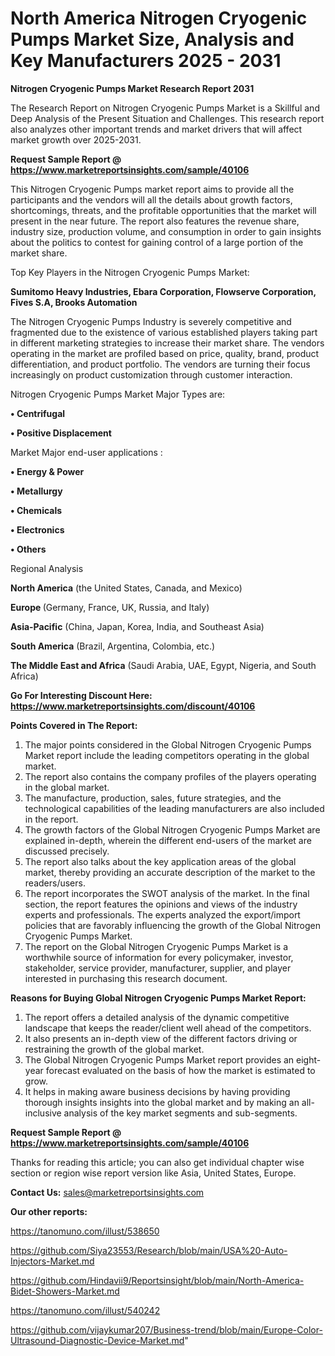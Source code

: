 # North America Nitrogen Cryogenic Pumps Market Size, Analysis and Key Manufacturers 2025 - 2031

<strong>Nitrogen Cryogenic Pumps Market Research Report 2031</strong>

The Research Report on Nitrogen Cryogenic Pumps Market is a Skillful and Deep Analysis of the Present Situation and Challenges. This research report also analyzes other important trends and market drivers that will affect market growth over 2025-2031.

<strong>Request Sample Report @ <a href=https://www.marketreportsinsights.com/sample/40106>https://www.marketreportsinsights.com/sample/40106</a></strong>

This Nitrogen Cryogenic Pumps market report aims to provide all the participants and the vendors will all the details about growth factors, shortcomings, threats, and the profitable opportunities that the market will present in the near future. The report also features the revenue share, industry size, production volume, and consumption in order to gain insights about the politics to contest for gaining control of a large portion of the market share.

Top Key Players in the Nitrogen Cryogenic Pumps Market:

<strong>Sumitomo Heavy Industries, Ebara Corporation, Flowserve Corporation, Fives S.A, Brooks Automation</strong>

The Nitrogen Cryogenic Pumps Industry is severely competitive and fragmented due to the existence of various established players taking part in different marketing strategies to increase their market share. The vendors operating in the market are profiled based on price, quality, brand, product differentiation, and product portfolio. The vendors are turning their focus increasingly on product customization through customer interaction.

Nitrogen Cryogenic Pumps Market Major Types are:

<strong>•  Centrifugal

•  Positive Displacement</strong>

Market Major end-user applications :

<strong>•  Energy & Power

•  Metallurgy

•  Chemicals

•  Electronics

•  Others</strong>

Regional Analysis

</u><strong><b>North America</b></strong> (the United States, Canada, and Mexico)

<strong><b>Europe </b></strong>(Germany, France, UK, Russia, and Italy)

<strong><b>Asia-Pacific</b></strong> (China, Japan, Korea, India, and Southeast Asia)

<strong><b>South America</b></strong> (Brazil, Argentina, Colombia, etc.)

<strong><b>The Middle East and Africa</b></strong> (Saudi Arabia, UAE, Egypt, Nigeria, and South Africa)

<strong>Go For Interesting Discount Here: <a href=https://www.marketreportsinsights.com/discount/40106>https://www.marketreportsinsights.com/discount/40106</a></strong>

<strong>Points Covered in The Report:</strong>
<ol>
  <li>The major points considered in the Global Nitrogen Cryogenic Pumps Market report include the leading competitors operating in the global market.</li>
  <li>The report also contains the company profiles of the players operating in the global market.</li>
  <li>The manufacture, production, sales, future strategies, and the technological capabilities of the leading manufacturers are also included in the report.</li>
  <li>The growth factors of the Global Nitrogen Cryogenic Pumps Market are explained in-depth, wherein the different end-users of the market are discussed precisely.</li>
  <li>The report also talks about the key application areas of the global market, thereby providing an accurate description of the market to the readers/users.</li>
  <li>The report incorporates the SWOT analysis of the market. In the final section, the report features the opinions and views of the industry experts and professionals. The experts analyzed the export/import policies that are favorably influencing the growth of the Global Nitrogen Cryogenic Pumps Market.</li>
  <li>The report on the Global Nitrogen Cryogenic Pumps Market is a worthwhile source of information for every policymaker, investor, stakeholder, service provider, manufacturer, supplier, and player interested in purchasing this research document.</li>
</ol>
<strong>Reasons for Buying Global Nitrogen Cryogenic Pumps Market Report:</strong>

<ol>
  <li>The report offers a detailed analysis of the dynamic competitive landscape that keeps the reader/client well ahead of the competitors.</li>
  <li>It also presents an in-depth view of the different factors driving or restraining the growth of the global market.</li>
  <li>The Global Nitrogen Cryogenic Pumps Market report provides an eight-year forecast evaluated on the basis of how the market is estimated to grow.</li>
  <li>It helps in making aware business decisions by having providing thorough insights insights into the global market and by making an all-inclusive analysis of the key market segments and sub-segments.</li>
</ol>
<strong>Request Sample Report @ <a href=https://www.marketreportsinsights.com/sample/40106>https://www.marketreportsinsights.com/sample/40106</a></strong>


Thanks for reading this article; you can also get individual chapter wise section or region wise report version like Asia, United States, Europe.

<strong>Contact Us:</strong>
sales@marketreportsinsights.com

<strong>Our other reports:</strong>

<a href=https://tanomuno.com/illust/538650>https://tanomuno.com/illust/538650</a>

<a href=https://github.com/Siya23553/Research/blob/main/USA%20-Auto-Injectors-Market.md>https://github.com/Siya23553/Research/blob/main/USA%20-Auto-Injectors-Market.md</a>

<a href=https://github.com/Hindavii9/Reportsinsight/blob/main/North-America-Bidet-Showers-Market.md>https://github.com/Hindavii9/Reportsinsight/blob/main/North-America-Bidet-Showers-Market.md</a>

<a href=https://tanomuno.com/illust/540242>https://tanomuno.com/illust/540242</a>

<a href=https://github.com/vijaykumar207/Business-trend/blob/main/Europe-Color-Ultrasound-Diagnostic-Device-Market.md>https://github.com/vijaykumar207/Business-trend/blob/main/Europe-Color-Ultrasound-Diagnostic-Device-Market.md</a>"

